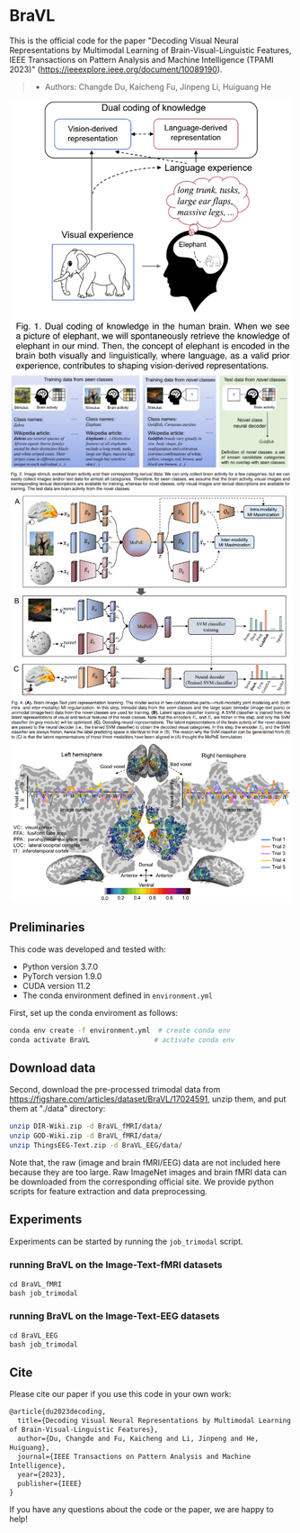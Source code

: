 # BraVL
This is the official code for the paper "Decoding Visual Neural Representations by Multimodal Learning of Brain-Visual-Linguistic Features, IEEE Transactions on Pattern Analysis and Machine Intelligence (TPAMI 2023)" (https://ieeexplore.ieee.org/document/10089190).
> - Authors: Changde Du, Kaicheng Fu, Jinpeng Li, Huiguang He

![Dual coding of knowledge](figure1.png)
![Illustration of the trimodal data](figure2.png)
![Brain-Image-Text joint representation learning](figure3.png)
![The voxel stability maps in the visual cortex](figure4.png)

## Preliminaries

This code was developed and tested with:
- Python version 3.7.0
- PyTorch version 1.9.0
- CUDA version 11.2
- The conda environment defined in `environment.yml`

First, set up the conda enviroment as follows:
```bash
conda env create -f environment.yml  # create conda env
conda activate BraVL                # activate conda env
```
## Download data
Second, download the pre-processed trimodal data from https://figshare.com/articles/dataset/BraVL/17024591, unzip them, and put them at "./data" directory:
```bash
unzip DIR-Wiki.zip -d BraVL_fMRI/data/
unzip GOD-Wiki.zip -d BraVL_fMRI/data/
unzip ThingsEEG-Text.zip -d BraVL_EEG/data/
```
Note that, the raw (image and brain fMRI/EEG) data are not included here because they are too large. Raw ImageNet images and brain fMRI data can be downloaded from the corresponding official site. We provide python scripts for feature extraction and data preprocessing.

## Experiments

Experiments can be started by running the `job_trimodal` script.


### running BraVL on the Image-Text-fMRI datasets
```
cd BraVL_fMRI
bash job_trimodal
```
### running BraVL on the Image-Text-EEG datasets
```
cd BraVL_EEG
bash job_trimodal
```
## Cite

Please cite our paper if you use this code in your own work:
```
@article{du2023decoding,
  title={Decoding Visual Neural Representations by Multimodal Learning of Brain-Visual-Linguistic Features},
  author={Du, Changde and Fu, Kaicheng and Li, Jinpeng and He, Huiguang},
  journal={IEEE Transactions on Pattern Analysis and Machine Intelligence},
  year={2023},
  publisher={IEEE}
}
```

If you have any questions about the code or the paper, we are happy to help!
